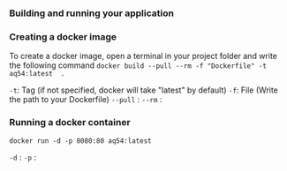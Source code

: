 ### Building and running your application

### Creating a docker image
To create a docker image, open a terminal in your project folder and write the following command
`docker build --pull --rm -f "Dockerfile" -t aq54:latest  .`

`-t`: Tag (if not specified, docker will take "latest" by default)
`-f`: File (Write the path to your Dockerfile)
`--pull` :
`--rm` :

### Running a docker container

`docker run -d -p 8080:80 aq54:latest`

`-d` : 
`-p` :
